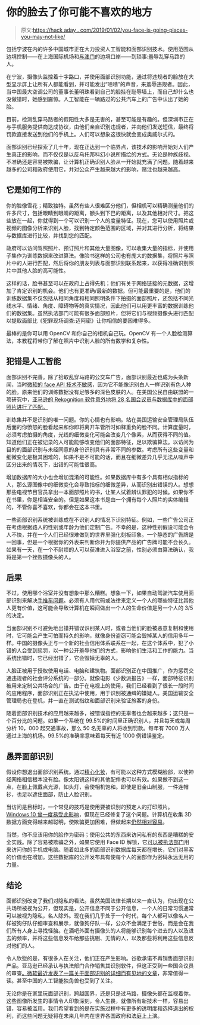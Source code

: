 # 你的脸去了你可能不喜欢的地方

> 原文:[https://hack aday . com/2019/01/02/you-face-is-going-places-you-may-not-like/](https://hackaday.com/2019/01/02/your-face-is-going-places-you-may-not-like/)

包括宁波在内的许多中国城市正在大力投资人工智能和面部识别技术。使用范围从边境控制——在上海国际机场和[与澳门](https://www.scmp.com/tech/article/2169945/china-tests-facial-recognition-border-crossing-hong-kong-zhuhai-macau-bridge)的边境口岸——到琐事:羞辱乱穿马路的人。

在宁波，摄像头监控着十字路口，并使用面部识别功能，通过将违规者的脸放在大型显示屏上让所有人都能看到，并可能发出“啧啧”的声音，来羞辱违规者。因此，当中国最大空调公司的董事长董明珠看到自己的脸挂在耻辱墙上，而自己却什么也没做错时，她感到震惊。人工智能在一辆路过的公共汽车上的广告中认出了她的脸。

目前，检测乱穿马路者的假阳性大多是无害的，甚至可能是有趣的。但深圳市正在与手机服务提供商达成协议，由他们亲自识别违规者，并向他们发送短信，最终将罚款直接发送到他们的手机上。人们可以想象这很快就会变成奥威尔式的。

面部识别已经探索了几十年，现在正达到一个临界点，该技术的影响开始对人们产生真正的影响，而不仅仅是以反乌托邦科幻小说所描绘的方式。无论是种族歧视、不准确还是容易被欺骗，让计算机正确识别人脸从一开始就充满了问题。随着越来越多的公司和政府使用它，并对公众产生越来越大的影响，赌注也越来越高。

## 它是如何工作的

你的脸像雪花；精致独特。虽然有些人很难区分他们，但相机可以精确测量他们的许多尺寸，包括眼睛到眼睛的距离，额头到下巴的距离，以及其他相对尺寸。把这些放在一起，你就得到一个可以识别一个人的度量特征。现在，您可以使用照片或视频的图像分析来识别人脸，找到特定颜色范围的区域，并对其进行分析，将结果与数据库进行比较，并找到您的匹配。

政府可以访问驾照照片、预订照片和其他大量图像，可以收集大量的指标，并使用子集作为训练数据来改进算法。像脸书这样的公司也有庞大的数据集，将照片与照片中的人进行匹配，然后将你的朋友列表与面部识别联系起来，以获得准确识别照片中其他人脸的高可能性。

这样的话，脸书甚至可以在政府上占得先机；他们有关于网络链接的元数据，这增加了肯定识别的机会。他们也有更准确/最新的数据。但可能最重要的是，他们的训练数据集不仅包括从相同角度和相同照明条件下拍摄的面部照片，还包括不同光线水平、情绪、角度、障碍物等的真实情况，因此他们可以用更丰富的数据训练他们的数据集。虽然执法部门可能有很多面部照片，但将它们与视频摄像头进行匹配以提取面部比《犯罪现场调查:迈阿密》让你相信的要困难得多。

最棒的是你可以用 OpenCV 和你自己的相机自己玩。OpenCV 有一个人脸检测算法，本教程将带你了解在照片中识别人脸的所有数学和复杂性。

## 犯错是人工智能

面部识别不完善。除了拾取乱穿马路的公交车广告，面部识别最近也成为头条新闻，当时[微软的 face API 技术不敏感](https://bgr.com/2018/06/27/microsoft-facial-recognition-dark-skin-tone-improvements/)，因为它不能像识别白人一样识别有色人种的脸。原来他们的训练数据没有足够多的深色皮肤的人。在美国公民自由联盟的一项研究中，[亚马逊的 Rekognition 软件意外地将 28 名国会议员与数据库中的面部照片进行了匹配。](https://www.aclu.org/blog/privacy-technology/surveillance-technologies/amazons-face-recognition-falsely-matched-28)

训练集并不是识别的唯一问题。你的心情也有影响。站在美国运输安全管理局队伍后面的你愤怒的脸看起来和你即将离开车管所时如释重负的脸不同。计算度量时，必须考虑拍摄的角度，光线的细微变化可能会改变几个像素，从而获得不同的值。知道他们正在被记录的人可能能够改变他们的面部特征，足以欺骗算法。以访问为目的的面部识别与未经同意的身份识别具有非常不同的参数。考虑所有这些变量和细微变化是极其困难的，如果不是不可能的话，而且在细微差异几乎无法从噪声中区分出来的情况下，出错的可能性很高。

增加数据库的大小也会增加混淆的可能性。如果数据库中有多个具有相似指标的人，那么源图像中的细微变化会导致指标的细微差异，从而识别出错误的人。想想那些电视节目官员拿出一本面部照片的书，让某人试着辨认罪犯的时候。如果你不在书里，你是相当安全的。但是如果这本书是由一个拥有每个人照片的实体编辑的，不管你喜不喜欢，你都会在这本书里。

一些面部识别系统被训练成在不识别人的情况下识别特征。例如，一些广告公司正在考虑根据路人的性别或年龄为他们定制广告。不幸的是，这种性别假设可能会令人不快，并在一个人们已经很难做到的世界里强化刻板印象。一个静态的广告牌是一回事，但是一个根据你的外表来判断你并为你提供产品的广告牌可能不会长久。如果有一天，在一个不耐烦的人可以获准进入浴室之前，性别必须由算法确认，我将是第一个挫败摄像头的人。

## 后果

不过，使用哪个浴室并没有想象中那么糟糕。想象一下，如果自动驾驶汽车使用面部识别来解决[手推车问题](https://hackaday.com/2015/10/29/the-ethics-of-self-driving-cars-making-deadly-decisions/)。必须有人用代码或法律来定义一个人的哪些特征比其他人更有价值，这可能会导致计算机在瞬间做出一个人的生命价值是另一个人的 3/5 的决定。

当面部识别不可避免地出错并错误识别某人时，或者当他们的脸被恶意复制和使用时，它可能会产生可怕而持久的影响，就像身份盗窃可能会毁掉某人的信用多年一样。中国的摄像头正与一个新的社会信用体系联系在一起，在这个体系中，犯了小错的人会受到惩罚，以一种公开羞辱他们的方式，影响他们生活和工作的能力。当系统出错时，它已经出错了，它会毁掉无辜的人。

人脸正被用于授权使用电话、电脑和建筑物。面部识别正在中国推广，作为惩罚交通违规者的社会评分系统的一部分。就像电影《少数派报告》一样，面部特征识别被用来定制公共场合的广告。由于在电视上的使用，我们已经看到了很长一段时间的应用程序，面部识别正在执法中使用，用于识别被通缉的嫌疑人。美国运输安全管理局也在登机，并一直在测试指纹和面部识别来验证旅客的身份。

随着面部识别技术的应用越来越多，被错误指控的无辜者也会越来越多；这只是一个百分比的问题。如果一个系统在 99.5%的时间里正确识别人，并且每天或每周分析 10，000 起交通事故，那么 50 名无辜的人将收到罚款。每年有 7000 万人通过上海的机场。99.5%的准确率意味着每天有近 1000 例错误鉴定。

## 愚弄面部识别

假设你想退出面部识别系统。通过[精心化妆](https://cvdazzle.com/)，有可能以这种方式模糊脸部，以使神经网络相信根本没有脸。像太阳镜这样的其他配件也可以有效。如果做不到这一点，在脸上佩戴点光源，如头灯，会使相机饱和。即使是旧金山制服，一件连帽衫，也足以遮住面部，防止人脸识别。

当访问是目标时，一个常见的技巧是使用要被识别的预定人的打印照片。 [Windows 10 曾一度易受此影响](https://seclists.org/fulldisclosure/2017/Dec/77)，但现在已经修复了这个问题。计算机在收集 3D 数据方面变得越来越聪明，使欺骗更加困难，但做起来[仍然相对容易](https://hackaday.com/2018/12/19/3d-printed-head-can-unlock-your-phone/)。

当然，你不应该用你的脸作为密码；使用公共的东西来访问私有的东西是糟糕的安全实践。除了容易被欺骗之外，如果它使用 Face ID 解锁，它[可以被执法部门](https://www.forbes.com/sites/thomasbrewster/2018/09/30/feds-force-suspect-to-unlock-apple-iphone-x-with-their-face/#e4ca8d012597)用来访问你的手机或电脑。随着如此多的面部识别数据库每天都在增长，它们对黑客的价值也在增加。这些数据库的公开发布具有使每个人的面部作为密码永远无用的力量。

## 结论

面部识别改变了我们对隐私的看法。虽然美国法律长期以来一直认为，你出现在公共场所被视为公开，但现实是，公开信息不同于公开信息，一个人的日常习惯通常可以被视为隐私，名人除外。现在我们几乎处于一个时代，每个人都可以像名人一样被狗仔队仔细审查和展示，就像狗仔队一样，公众不会满足于世俗，而是会在我们所有人身上寻找怪胎。在酒吧外面有摄像头的人将能够识别每个进去的人以及进去的频率，并将这些信息发布给那些挑剔、无情的人，以及那些将利用这些信息反对他们的人。

令人欣慰的是，有很多人在关注，他们正在产生影响。谷歌承诺不再销售面部识别产品。亚马逊已经承认与执法部门合作销售其识别软件，但这正受到一些国会议员的审查[。微软最近发表了一篇](https://www.markey.senate.gov/imo/media/doc/Bicameral%20Amazon%20Recognition.pdf)[关于面部识别的详细而有见地的文章](https://blogs.microsoft.com/on-the-issues/2018/12/06/facial-recognition-its-time-for-action/)，非常值得一读。甚至中国的人工智能独角兽也受到了关注。

无论你是在家里玩面部识别，跨越国界，还是只是过马路，摄像头都在监视着你。这些图像所发生的事情令人印象深刻，令人生畏，就像所有新技术一样，容易出错，容易被滥用。我们希望看到的是在实施过程中有更多的透明度和选择退出的权利，而这些问题无疑将在未来几年内在世界各国政府和法庭上上演。